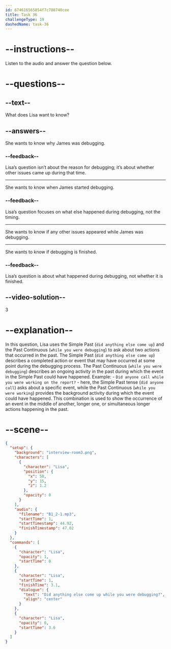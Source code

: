 ```yaml
---
id: 674616565854f7c788740cee
title: Task 36
challengeType: 19
dashedName: task-36
---
```


<!-- (Audio) Lisa: Did anything else come up while you were debugging? -->

# --instructions--

Listen to the audio and answer the question below.

# --questions--

## --text--

What does Lisa want to know?

## --answers--

She wants to know why James was debugging.

### --feedback--

Lisa’s question isn’t about the reason for debugging; it’s about whether other issues came up during that time.

---

She wants to know when James started debugging.

### --feedback--

Lisa’s question focuses on what else happened during debugging, not the timing.

---

She wants to know if any other issues appeared while James was debugging.

---

She wants to know if debugging is finished.

### --feedback--

Lisa’s question is about what happened during debugging, not whether it is finished.

## --video-solution--

3

# --explanation--

In this question, Lisa uses the Simple Past (`did anything else come up`) and the Past Continuous (`while you were debugging`) to ask about two actions that occurred in the past.
The Simple Past (`did anything else come up`) describes a completed action or event that may have occurred at some point during the debugging process.
The Past Continuous (`while you were debugging`) describes an ongoing activity in the past during which the event in the Simple Past could have happened.
Example: - `Did anyone call while you were working on the report?` - here, the Simple Past tense (`did anyone call`) asks about a specific event, while the Past Continuous (`while you were working`) provides the background activity during which the event could have happened.
This combination is used to show the occurrence of an event in the middle of another, longer one, or simultaneous longer actions happening in the past.

# --scene--

```json
{
  "setup": {
    "background": "interview-room3.png",
    "characters": [
      {
        "character": "Lisa",
        "position": {
          "x": 50,
          "y": 15,
          "z": 1.2
        },
        "opacity": 0
      }
    ],
    "audio": {
      "filename": "B1_2-1.mp3",
      "startTime": 1,
      "startTimestamp": 44.92,
      "finishTimestamp": 47.02
    }
  },
  "commands": [
    {
      "character": "Lisa",
      "opacity": 1,
      "startTime": 0
    },
    {
      "character": "Lisa",
      "startTime": 1,
      "finishTime": 3.1,
      "dialogue": {
        "text": "Did anything else come up while you were debugging?",
        "align": "center"
      }
    },
    {
      "character": "Lisa",
      "opacity": 0,
      "startTime": 3.6
    }
  ]
}
```
